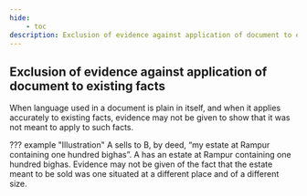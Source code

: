 ```yaml
---
hide:
    - toc
description: Exclusion of evidence against application of document to existing facts
---
```


## Exclusion of evidence against application of document to existing facts

When language used in a document is plain in itself, and when it applies accurately to existing facts, evidence may not be given to show that it was not meant to apply to such facts.


??? example "Illustration"
    A sells to B, by deed, “my estate at Rampur containing one hundred bighas”. A has an estate at Rampur containing one hundred bighas. Evidence may not be given of the fact that the estate meant to be sold was one situated at a different place and of a different size.
